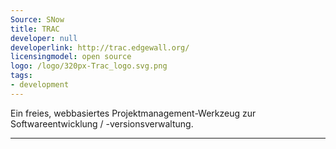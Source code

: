 ```yaml
---
Source: SNow
title: TRAC
developer: null
developerlink: http://trac.edgewall.org/
licensingmodel: open source
logo: /logo/320px-Trac_logo.svg.png
tags:
- development
---
```

Ein freies, webbasiertes Projektmanagement-Werkzeug zur Softwareentwicklung / -versionsverwaltung.

---
